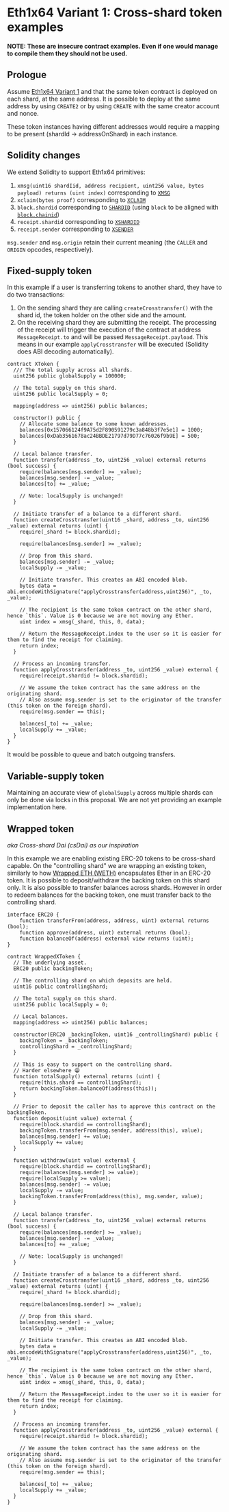 # Eth1x64 Variant 1: Cross-shard token examples

**NOTE: These are insecure contract examples. Even if one would manage to compile them they should not be used.**

## Prologue

Assume [Eth1x64 Variant 1](./variant1.md) and that the same token contract is deployed on each shard, at the same address. It is possible to deploy at the same address by using `CREATE2` or by using `CREATE` with the same creator account and nonce.

These token instances having different addresses would require a mapping to be present (shardId → addressOnShard) in each instance.

## Solidity changes

We extend Solidity to support Eth1x64 primitives:
1. `xmsg(uint16 shardIid, address recipient, uint256 value, bytes payload) returns (uint index)` corresponding to [`XMSG`](./variant1.md#opcode-xmsg)
2. `xclaim(bytes proof)` corresponding to [`XCLAIM`](./variant1.md#opcode-xclaim)
3. `block.shardid` corresponding to [`SHARDID`](./variant1.md#opcode-shardid) (using `block` to be aligned with [`block.chainid`](https://github.com/ethereum/solidity/issues/8854))
4. `receipt.shardid` corresponding to [`XSHARDID`](./variant1.md#opcode-xshardid)
5. `receipt.sender` corresponding to [`XSENDER`](./variant1.md#opcode-xsender)

`msg.sender` and `msg.origin` retain their current meaning (the `CALLER` and `ORIGIN` opcodes, respectively).

## Fixed-supply token

In this example if a user is transferring tokens to another shard, they have to do two transactions:
1) On the sending shard they are calling `createCrosstransfer()` with the shard id, the token holder on the other side and the amount.
2) On the receiving shard they are submitting the receipt. The processing of the receipt will trigger the execution of the contract at address `MessageReceipt.to` and will be passed `MessageReceipt.payload`. This means in our example `applyCrosstransfer` will be executed (Solidity does ABI decoding automatically).

```solidity
contract XToken {
  /// The total supply across all shards.
  uint256 public globalSupply = 100000;

  // The total supply on this shard.
  uint256 public localSupply = 0;

  mapping(address => uint256) public balances;

  constructor() public {
    // Allocate some balance to some known addresses.
    balances[0x157066124f9A75d2F890591279c3a848b3f7e5e1] = 1000;
    balances[0xDab3561678ac24BBDE21797d79D77c76026f9b9E] = 500;
  }

  // Local balance transfer.
  function transfer(address _to, uint256 _value) external returns (bool success) {
    require(balances[msg.sender] >= _value);
    balances[msg.sender] -= _value;
    balances[to] += _value;

    // Note: localSupply is unchanged!
  }

  // Initiate transfer of a balance to a different shard.
  function createCrosstransfer(uint16 _shard, address _to, uint256 _value) external returns (uint) {
    require(_shard != block.shardid);

    require(balances[msg.sender] >= _value);

    // Drop from this shard.
    balances[msg.sender] -= _value;
    localSupply -= _value;

    // Initiate transfer. This creates an ABI encoded blob.
    bytes data = abi.encodeWithSignature("applyCrosstransfer(address,uint256)", _to, _value);

    // The recipient is the same token contract on the other shard, hence `this`. Value is 0 because we are not moving any Ether.
    uint index = xmsg(_shard, this, 0, data);

    // Return the MessageReceipt.index to the user so it is easier for them to find the receipt for claiming.
    return index;
  }

  // Process an incoming transfer.
  function applyCrosstransfer(address _to, uint256 _value) external {
    require(receipt.shardid != block.shardid);

    // We assume the token contract has the same address on the originating shard.
    // Also assume msg.sender is set to the originator of the transfer (this token on the foreign shard).
    require(msg.sender == this);

    balances[_to] += _value;
    localSupply += _value;
  }
}
```

It would be possible to queue and batch outgoing transfers.

## Variable-supply token

Maintaining an accurate view of `globalSupply` across multiple shards can only be done via locks in this proposal. We are not yet providing an example implementation here.

## Wrapped token

*aka Cross-shard Dai (csDai) as our inspiration*

In this example we are enabling existing ERC-20 tokens to be cross-shard capable. On the "controlling shard" we are wrapping an existing token, similarly to how [Wrapped ETH (WETH)](https://weth.io/) encapsulates Ether in an ERC-20 token. It is possible to deposit/withdraw the backing token on this shard only. It is also possible to transfer balances across shards. However in order to redeem balances for the backing token, one must transfer back to the controlling shard.

```solidity
interface ERC20 {
    function transferFrom(address, address, uint) external returns (bool);
    function approve(address, uint) external returns (bool);
    function balanceOf(address) external view returns (uint);
}

contract WrappedXToken {
  // The underlying asset.
  ERC20 public backingToken;

  // The controlling shard on which deposits are held.
  uint16 public controllingShard;

  // The total supply on this shard.
  uint256 public localSupply = 0;

  // Local balances.
  mapping(address => uint256) public balances;

  constructor(ERC20 _backingToken, uint16 _controllingShard) public {
    backingToken = _backingToken;
    controllingShard = _controllingShard;
  }

  // This is easy to support on the controlling shard.
  // Harder elsewhere 😁
  function totalSupply() external returns (uint) {
    require(this.shard == controllingShard);
    return backingToken.balanceOf(address(this));
  }

  // Prior to deposit the caller has to approve this contract on the backingToken.
  function deposit(uint value) external {
    require(block.shardid == controllingShard);
    backingToken.transferFrom(msg.sender, address(this), value);
    balances[msg.sender] += value;
    localSupply += value;
  }

  function withdraw(uint value) external {
    require(block.shardid == controllingShard);
    require(balances[msg.sender] >= value);
    require(localSupply >= value);
    balances[msg.sender] -= value;
    localSupply -= value;
    backingToken.transferFrom(address(this), msg.sender, value);
  }

  // Local balance transfer.
  function transfer(address _to, uint256 _value) external returns (bool success) {
    require(balances[msg.sender] >= _value);
    balances[msg.sender] -= _value;
    balances[to] += _value;

    // Note: localSupply is unchanged!
  }

  // Initiate transfer of a balance to a different shard.
  function createCrosstransfer(uint16 _shard, address _to, uint256 _value) external returns (uint) {
    require(_shard != block.shardid);

    require(balances[msg.sender] >= _value);

    // Drop from this shard.
    balances[msg.sender] -= _value;
    localSupply -= _value;

    // Initiate transfer. This creates an ABI encoded blob.
    bytes data = abi.encodeWithSignature("applyCrosstransfer(address,uint256)", _to, _value);

    // The recipient is the same token contract on the other shard, hence `this`. Value is 0 because we are not moving any Ether.
    uint index = xmsg(_shard, this, 0, data);

    // Return the MessageReceipt.index to the user so it is easier for them to find the receipt for claiming.
    return index;
  }

  // Process an incoming transfer.
  function applyCrosstransfer(address _to, uint256 _value) external {
    require(receipt.shardid != block.shardid);

    // We assume the token contract has the same address on the originating shard.
    // Also assume msg.sender is set to the originator of the transfer (this token on the foreign shard).
    require(msg.sender == this);

    balances[_to] += _value;
    localSupply += _value;
  }
}
```
